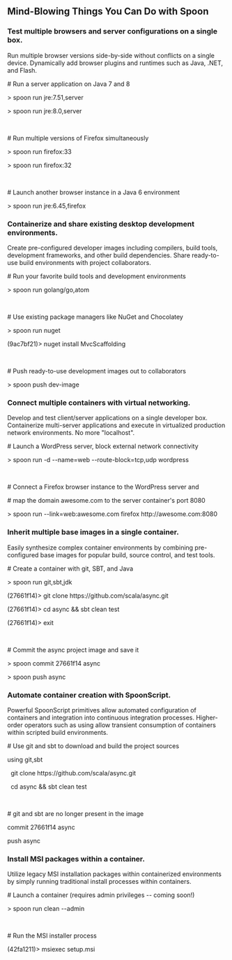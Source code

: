 ## Mind-Blowing Things You Can Do with Spoon

### Test multiple browsers and server configurations on a single box.

Run multiple browser versions side-by-side without conflicts on a single device. Dynamically add browser plugins and runtimes such as Java, .NET, and Flash.
 
<div class="console">
   <p># Run a server application on Java 7 and 8</p>
   <p class="cmd">&gt; spoon run jre:7.51,server</p>
   <p class="cmd">&gt; spoon run jre:8.0,server</p>
   <br>
   <p># Run multiple versions of Firefox simultaneously</p>
   <p class="cmd">&gt; spoon run firefox:33</p>
   <p class="cmd">&gt; spoon run firefox:32</p>
   <br>
   <p># Launch another browser instance in a Java 6 environment</p>
   <p class="cmd">&gt; spoon run jre:6.45,firefox</p>
</div>

### Containerize and share existing desktop development environments.

Create pre-configured developer images including compilers, build tools, development frameworks, and other build dependencies. Share ready-to-use build environments with project collaborators.

<div class="console">
   <p># Run your favorite build tools and development environments</p>
   <p class="cmd">&gt; spoon run golang/go,atom</p>
   <br>
   <p># Use existing package managers like NuGet and Chocolatey</p>
   <p class="cmd">&gt; spoon run nuget</p>
   <p class="cmd">(9ac7bf21)&gt; nuget install MvcScaffolding</p>
   <br>
   <p># Push ready-to-use development images out to collaborators</p>
   <p class="cmd">&gt; spoon push dev-image</p>
</div>

### Connect multiple containers with virtual networking.

Develop and test client/server applications on a single developer box. Containerize multi-server applications and execute in virtualized production network environments. No more "localhost".

<div class="console">
   <p># Launch a WordPress server, block external network connectivity</p>
   <p class="cmd">&gt; spoon run -d --name=web --route-block=tcp,udp wordpress</p>
   <br>
   <p># Connect a Firefox browser instance to the WordPress server and</p>
   <p># map the domain awesome.com to the server container's port 8080</p>
   <p class="cmd">&gt; spoon run --link=web:awesome.com firefox http://awesome.com:8080</p>
</div>

### Inherit multiple base images in a single container.

Easily synthesize complex container environments by combining pre-configured base images for popular build, source control, and test tools.

<div class="console">
   <p># Create a container with git, SBT, and Java</p>
   <p class="cmd">&gt; spoon run git,sbt,jdk</p>
   <p class="cmd">(27661f14)&gt; git clone https://github.com/scala/async.git</p>
   <p class="cmd">(27661f14)&gt; cd async &amp;&amp; sbt clean test</p>
   <p class="cmd">(27661f14)&gt; exit</p>
   <br>
   <p># Commit the async project image and save it</p>
   <p class="cmd">&gt; spoon commit 27661f14 async</p>
   <p class="cmd">&gt; spoon push async</p>
</div>

### Automate container creation with SpoonScript.

Powerful SpoonScript primitives allow automated configuration of containers and integration into continuous integration processes. Higher-order operators such as using allow transient consumption of containers within scripted build environments.

<div class="console">
   <p># Use git and sbt to download and build the project sources</p>
   <p class="cmd">using git,sbt</p>
   <p class="cmd">&nbsp;&nbsp;git clone https://github.com/scala/async.git</p>
   <p class="cmd">&nbsp;&nbsp;cd async &amp;&amp; sbt clean test</p>
   <br>
   <p># git and sbt are no longer present in the image</p>
   <p class="cmd">commit 27661f14 async</p>
   <p class="cmd">push async</p>
</div>

### Install MSI packages within a container.

Utilize legacy MSI installation packages within containerized environments by simply running traditional install processes within containers.
 
<div class="console">
   <p># Launch a container (requires admin privileges -- coming soon!) </p>
   <p class="cmd">&gt; spoon run clean --admin</p>
   <br>
   <p># Run the MSI installer process</p>
   <p class="cmd">(42fa1211)&gt; msiexec setup.msi</p>
</div>